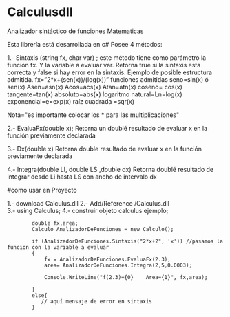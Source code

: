 # Calculusdll
Analizador sintáctico de funciones Matematicas

Esta librería está desarrollada en c#
Posee 4 métodos:

1.- Sintaxis (string fx, char var) ; este método tiene como parámetro  la función fx. Y la variable a evaluar var. Retorna  true si la sintaxis esta correcta y false si hay error en la sintaxis.
     Ejemplo de posible estructura admitida.
fx=”2*x+(sen(x))/(log(x))”
funciones admitidas
seno=sin(x)  ó sen(x) 
Asen=asn(x)
Acos=acs(x)
Atan=atn(x)
coseno= cos(x)
tangente=tan(x)
absoluto=abs(x)
logaritmo natural=Ln=log(x)
exponencial=e=exp(x)
raíz cuadrada =sqr(x)

Nota="es importante colocar los * para las multiplicaciones"


2.- EvaluaFx(double x); 
     Retorna un doublé resultado de evaluar x en la función previamente declarada
     
3.- Dx(double x)
     Retorna double resultado de evaluar x en la función previamente declarada
     
4.- Integra(double LI, double LS ,double dx)
Retorna doublé resultado de integrar desde Li hasta LS con ancho de intervalo dx


#como usar en Proyecto


1.- download Calculus.dll
2.- Add/Reference /Calculus.dll        
3.- using Calculus;
4.- construir objeto calculus ejemplo;


            double fx,area;
            Calculo AnalizadorDeFunciones = new Calculo();

            if (AnalizadorDeFunciones.Sintaxis("2*x+2", 'x')) //pasamos la funcion con la variable a evaluar
            {
                fx = AnalizadorDeFunciones.EvaluaFx(2.3); 
                area= AnalizadorDeFunciones.Integra(2,5,0.0003);
                        
                Console.WriteLine("f(2.3)={0}    Area={1}", fx,area);
                
            }
            else{
               // aquí mensaje de error en sintaxis
            }
